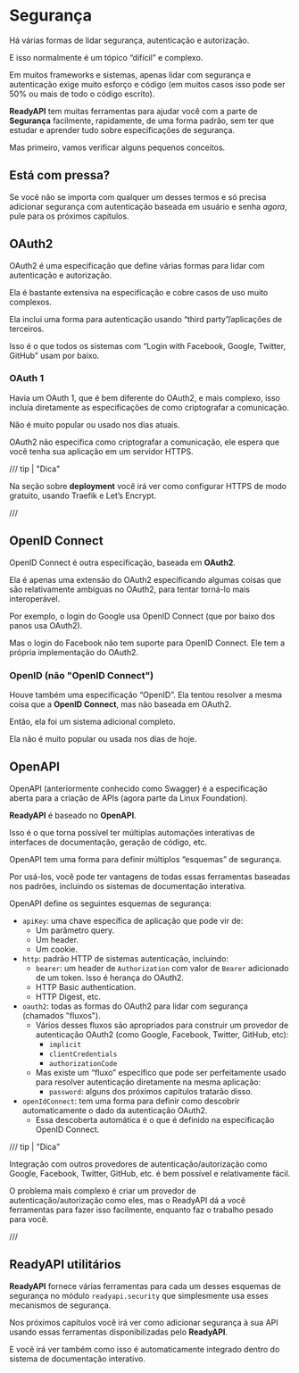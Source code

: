# Segurança

Há várias formas de lidar segurança, autenticação e autorização.

E isso normalmente é um tópico “difícil” e complexo.

Em muitos frameworks e sistemas, apenas lidar com segurança e autenticação exige muito esforço e código (em muitos casos isso pode ser 50% ou mais de todo o código escrito).

**ReadyAPI** tem muitas ferramentas para ajudar você com a parte de **Segurança** facilmente, rapidamente, de uma forma padrão, sem ter que estudar e aprender tudo sobre especificações de segurança.

Mas primeiro, vamos verificar alguns pequenos conceitos.

## Está com pressa?

Se você não se importa com qualquer um desses termos e só precisa adicionar segurança com autenticação baseada em usuário e senha _agora_, pule para os próximos capítulos.

## OAuth2

OAuth2 é uma especificação que define várias formas para lidar com autenticação e autorização.

Ela é bastante extensiva na especificação e cobre casos de uso muito complexos.

Ela inclui uma forma para autenticação usando “third party”/aplicações de terceiros.

Isso é o que todos os sistemas com “Login with Facebook, Google, Twitter, GitHub” usam por baixo.

### OAuth 1

Havia um OAuth 1, que é bem diferente do OAuth2, e mais complexo, isso incluía diretamente as especificações de como criptografar a comunicação.

Não é muito popular ou usado nos dias atuais.

OAuth2 não especifica como criptografar a comunicação, ele espera que você tenha sua aplicação em um servidor HTTPS.

/// tip | "Dica"

Na seção sobre **deployment** você irá ver como configurar HTTPS de modo gratuito, usando Traefik e Let’s Encrypt.

///

## OpenID Connect

OpenID Connect é outra especificação, baseada em **OAuth2**.

Ela é apenas uma extensão do OAuth2 especificando algumas coisas que são relativamente ambíguas no OAuth2, para tentar torná-lo mais interoperável.

Por exemplo, o login do Google usa OpenID Connect (que por baixo dos panos usa OAuth2).

Mas o login do Facebook não tem suporte para OpenID Connect. Ele tem a própria implementação do OAuth2.

### OpenID (não "OpenID Connect")

Houve também uma especificação “OpenID”. Ela tentou resolver a mesma coisa que a **OpenID Connect**, mas não baseada em OAuth2.

Então, ela foi um sistema adicional completo.

Ela não é muito popular ou usada nos dias de hoje.

## OpenAPI

OpenAPI (anteriormente conhecido como Swagger) é a especificação aberta para a criação de APIs (agora parte da Linux Foundation).

**ReadyAPI** é baseado no **OpenAPI**.

Isso é o que torna possível ter múltiplas automações interativas de interfaces de documentação, geração de código, etc.

OpenAPI tem uma forma para definir múltiplos “esquemas” de segurança.

Por usá-los, você pode ter vantagens de todas essas ferramentas baseadas nos padrões, incluindo os sistemas de documentação interativa.

OpenAPI define os seguintes esquemas de segurança:

- `apiKey`: uma chave específica de aplicação que pode vir de:
  - Um parâmetro query.
  - Um header.
  - Um cookie.
- `http`: padrão HTTP de sistemas autenticação, incluindo:
  - `bearer`: um header de `Authorization` com valor de `Bearer` adicionado de um token. Isso é herança do OAuth2.
  - HTTP Basic authentication.
  - HTTP Digest, etc.
- `oauth2`: todas as formas do OAuth2 para lidar com segurança (chamados "fluxos").
  - Vários desses fluxos são apropriados para construir um provedor de autenticação OAuth2 (como Google, Facebook, Twitter, GitHub, etc):
    - `implicit`
    - `clientCredentials`
    - `authorizationCode`
  - Mas existe um “fluxo” específico que pode ser perfeitamente usado para resolver autenticação diretamente na mesma aplicação:
    - `password`: alguns dos próximos capítulos tratarão disso.
- `openIdConnect`: tem uma forma para definir como descobrir automaticamente o dado da autenticação OAuth2.
  - Essa descoberta automática é o que é definido na especificação OpenID Connect.

/// tip | "Dica"

Integração com outros provedores de autenticação/autorização como Google, Facebook, Twitter, GitHub, etc. é bem possível e relativamente fácil.

O problema mais complexo é criar um provedor de autenticação/autorização como eles, mas o ReadyAPI dá a você ferramentas para fazer isso facilmente, enquanto faz o trabalho pesado para você.

///

## **ReadyAPI** utilitários

**ReadyAPI** fornece várias ferramentas para cada um desses esquemas de segurança no módulo `readyapi.security` que simplesmente usa esses mecanismos de segurança.

Nos próximos capítulos você irá ver como adicionar segurança à sua API usando essas ferramentas disponibilizadas pelo **ReadyAPI**.

E você irá ver também como isso é automaticamente integrado dentro do sistema de documentação interativo.
